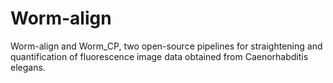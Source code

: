 # Worm-align
Worm-align and Worm_CP, two open-source pipelines for straightening and quantification of fluorescence image data obtained from Caenorhabditis elegans.

